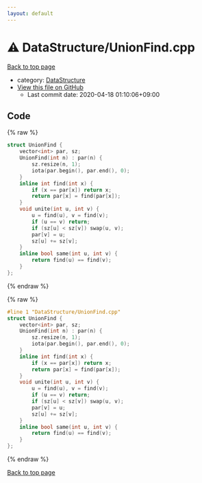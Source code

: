 ```yaml
---
layout: default
---
```


<!-- mathjax config similar to math.stackexchange -->
<script type="text/javascript" async
  src="https://cdnjs.cloudflare.com/ajax/libs/mathjax/2.7.5/MathJax.js?config=TeX-MML-AM_CHTML">
</script>
<script type="text/x-mathjax-config">
  MathJax.Hub.Config({
    TeX: { equationNumbers: { autoNumber: "AMS" }},
    tex2jax: {
      inlineMath: [ ['$','$'] ],
      processEscapes: true
    },
    "HTML-CSS": { matchFontHeight: false },
    displayAlign: "left",
    displayIndent: "2em"
  });
</script>

<script type="text/javascript" src="https://cdnjs.cloudflare.com/ajax/libs/jquery/3.4.1/jquery.min.js"></script>
<script src="https://cdn.jsdelivr.net/npm/jquery-balloon-js@1.1.2/jquery.balloon.min.js" integrity="sha256-ZEYs9VrgAeNuPvs15E39OsyOJaIkXEEt10fzxJ20+2I=" crossorigin="anonymous"></script>
<script type="text/javascript" src="../../assets/js/copy-button.js"></script>
<link rel="stylesheet" href="../../assets/css/copy-button.css" />


# :warning: DataStructure/UnionFind.cpp

<a href="../../index.html">Back to top page</a>

* category: <a href="../../index.html#5e248f107086635fddcead5bf28943fc">DataStructure</a>
* <a href="{{ site.github.repository_url }}/blob/master/DataStructure/UnionFind.cpp">View this file on GitHub</a>
    - Last commit date: 2020-04-18 01:10:06+09:00




## Code

<a id="unbundled"></a>
{% raw %}
```cpp
struct UnionFind {
    vector<int> par, sz;
    UnionFind(int n) : par(n) {
        sz.resize(n, 1);
        iota(par.begin(), par.end(), 0);
    }
    inline int find(int x) {
        if (x == par[x]) return x;
        return par[x] = find(par[x]);
    }
    void unite(int u, int v) {
        u = find(u), v = find(v);
        if (u == v) return;
        if (sz[u] < sz[v]) swap(u, v);
        par[v] = u;
        sz[u] += sz[v];
    }
    inline bool same(int u, int v) {
        return find(u) == find(v);
    }
};

```
{% endraw %}

<a id="bundled"></a>
{% raw %}
```cpp
#line 1 "DataStructure/UnionFind.cpp"
struct UnionFind {
    vector<int> par, sz;
    UnionFind(int n) : par(n) {
        sz.resize(n, 1);
        iota(par.begin(), par.end(), 0);
    }
    inline int find(int x) {
        if (x == par[x]) return x;
        return par[x] = find(par[x]);
    }
    void unite(int u, int v) {
        u = find(u), v = find(v);
        if (u == v) return;
        if (sz[u] < sz[v]) swap(u, v);
        par[v] = u;
        sz[u] += sz[v];
    }
    inline bool same(int u, int v) {
        return find(u) == find(v);
    }
};

```
{% endraw %}

<a href="../../index.html">Back to top page</a>

